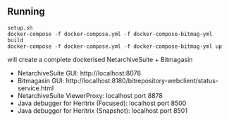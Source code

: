## Running 

```
setup.sh
docker-compose -f docker-compose.yml -f docker-compose-bitmag-yml build
docker-compose -f docker-compose.yml -f docker-compose-bitmag-yml up
```

will create a complete dockerised NetarchiveSuite + Bitmagasin

* NetarchiveSuite GUI: http://localhost:8078
* Bitmagasin GUI: http://localhost:8180/bitrepository-webclient/status-service.html
* NetarchiveSuite ViewerProxy: localhost port 8878
* Java debugger for Heritrix (Focused): localhost port 8500
* Java debugger for Heritrix (Snapshot): localhost port 8501
 